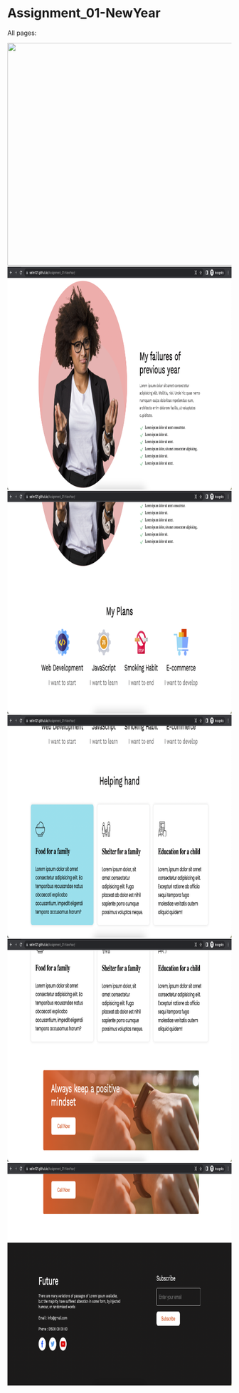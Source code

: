 # Assignment_01-NewYear

All pages:

<img src="https://github.com/selim121/Assignment_01-NewYear/blob/main/images/webview/1.png" width="900" height="500">

<img src="https://github.com/selim121/Assignment_01-NewYear/blob/main/images/webview/2.png" width="900" height="500">

<img src="https://github.com/selim121/Assignment_01-NewYear/blob/main/images/webview/3.png" width="900" height="500">

<img src="https://github.com/selim121/Assignment_01-NewYear/blob/main/images/webview/4.png" width="900" height="500">

<img src="https://github.com/selim121/Assignment_01-NewYear/blob/main/images/webview/5.png" width="900" height="500">

<img src="https://github.com/selim121/Assignment_01-NewYear/blob/main/images/webview/6.png" width="900" height="500">


